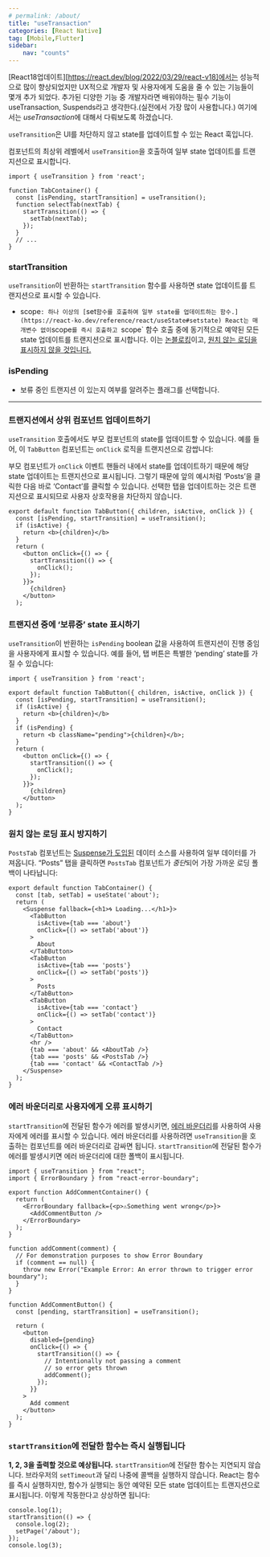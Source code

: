 ```yaml
---
# permalink: /about/
title: "useTransaction"
categories: [React Native]
tag: [Mobile,Flutter]
sidebar:
    nav: "counts"
---
```

[React18업데이트][https://react.dev/blog/2022/03/29/react-v18]에서는 성능적으로 많이 향상되었지만 UX적으로 개발자 및 사용자에게 도움을 줄 수 있는 기능들이 몇개 추가 되었다. 추가된 디양한 기능 중 개발자라면 배워야하는 필수 기능이 useTransaction, Suspends라고 생각한다.(실전에서 가장 많이 사용합니다.) 여기에서는 *useTransaction*에 대해서 다뤄보도록 하겠습니다.

`useTransition`은 UI를 차단하지 않고 state를 업데이트할 수 있는 React 훅입니다.

컴포넌트의 최상위 레벨에서 `useTransition`을 호출하여 일부 state 업데이트를 트랜지션으로 표시합니다.

```javscript
import { useTransition } from 'react';

function TabContainer() {
  const [isPending, startTransition] = useTransition();
  function selectTab(nextTab) {
    startTransition(() => {
      setTab(nextTab);
    });
  }
  // ...
}
```

###  startTransition

`useTransition`이 반환하는 `startTransition` 함수를 사용하면 state 업데이트를 트랜지션으로 표시할 수 있습니다.

- scope`: 하나 이상의 [`set` 함수를 호출하여 일부 state를 업데이트하는 함수.](https://react-ko.dev/reference/react/useState#setstate) React는 매개변수 없이 `scope`를 즉시 호출하고 `scope` 함수 호출 중에 동기적으로 예약된 모든 state 업데이트를 트랜지션으로 표시합니다. 이는 [논블로킹](https://react-ko.dev/reference/react/useTransition#marking-a-state-update-as-non-blocking-transition)이고, [원치 않는 로딩을 표시하지 않을 것입니다.](https://react-ko.dev/reference/react/useTransition#preventing-unwanted-loading-indicators)

### isPending

-  보류 중인 트랜지션 이 있는지 여부를 알려주는  플래그를 선택합니다.



---

### 트랜지션에서 상위 컴포넌트 업데이트하기 

 `useTransition` 호출에서도 부모 컴포넌트의 state를 업데이트할 수 있습니다. 예를 들어, 이 `TabButton` 컴포넌트는 `onClick` 로직을 트랜지션으로 감쌉니다:

부모 컴포넌트가 `onClick` 이벤트 핸들러 내에서 state를 업데이트하기 때문에 해당 state 업데이트는 트랜지션으로 표시됩니다. 그렇기 때문에 앞의 예시처럼 ‘Posts’을 클릭한 다음 바로 ‘Contact’를 클릭할 수 있습니다. 선택한 탭을 업데이트하는 것은 트랜지션으로 표시되므로 사용자 상호작용을 차단하지 않습니다.

```
export default function TabButton({ children, isActive, onClick }) {
  const [isPending, startTransition] = useTransition();
  if (isActive) {
    return <b>{children}</b>
  }
  return (
    <button onClick={() => {
      startTransition(() => {
        onClick();
      });
    }}>
      {children}
    </button>
  );
```

### 트랜지션 중에 ‘보류중’ state 표시하기 

`useTransition`이 반환하는 `isPending` boolean 값을 사용하여 트랜지션이 진행 중임을 사용자에게 표시할 수 있습니다. 예를 들어, 탭 버튼은 특별한 ‘pending’ state를 가질 수 있습니다:

```
import { useTransition } from 'react';

export default function TabButton({ children, isActive, onClick }) {
  const [isPending, startTransition] = useTransition();
  if (isActive) {
    return <b>{children}</b>
  }
  if (isPending) {
    return <b className="pending">{children}</b>;
  }
  return (
    <button onClick={() => {
      startTransition(() => {
        onClick();
      });
    }}>
      {children}
    </button>
  );
}

```

### 원치 않는 로딩 표시 방지하기 

`PostsTab` 컴포넌트는 [Suspense가 도입된](https://react-ko.dev/reference/react/Suspense) 데이터 소스를 사용하여 일부 데이터를 가져옵니다. “Posts” 탭을 클릭하면 `PostsTab` 컴포넌트가 *중단*되어 가장 가까운 로딩 폴백이 나타납니다:

```
export default function TabContainer() {
  const [tab, setTab] = useState('about');
  return (
    <Suspense fallback={<h1>🌀 Loading...</h1>}>
      <TabButton
        isActive={tab === 'about'}
        onClick={() => setTab('about')}
      >
        About
      </TabButton>
      <TabButton
        isActive={tab === 'posts'}
        onClick={() => setTab('posts')}
      >
        Posts
      </TabButton>
      <TabButton
        isActive={tab === 'contact'}
        onClick={() => setTab('contact')}
      >
        Contact
      </TabButton>
      <hr />
      {tab === 'about' && <AboutTab />}
      {tab === 'posts' && <PostsTab />}
      {tab === 'contact' && <ContactTab />}
    </Suspense>
  );
}
```



### 에러 바운더리로 사용자에게 오류 표시하기 

`startTransition`에 전달된 함수가 에러를 발생시키면, [에러 바운더리](https://react-ko.dev/reference/react/Component#catching-rendering-errors-with-error-boundary)를 사용하여 사용자에게 에러를 표시할 수 있습니다. 에러 바운더리를 사용하려면 `useTransition`을 호출하는 컴포넌트를 에러 바운더리로 감싸면 됩니다. `startTransition`에 전달된 함수가 에러를 발생시키면 에러 바운더리에 대한 폴백이 표시됩니다.

```
import { useTransition } from "react";
import { ErrorBoundary } from "react-error-boundary";

export function AddCommentContainer() {
  return (
    <ErrorBoundary fallback={<p>⚠️Something went wrong</p>}>
      <AddCommentButton />
    </ErrorBoundary>
  );
}

function addComment(comment) {
  // For demonstration purposes to show Error Boundary
  if (comment == null) {
    throw new Error("Example Error: An error thrown to trigger error boundary");
  }
}

function AddCommentButton() {
  const [pending, startTransition] = useTransition();

  return (
    <button
      disabled={pending}
      onClick={() => {
        startTransition(() => {
          // Intentionally not passing a comment
          // so error gets thrown
          addComment();
        });
      }}
    >
      Add comment
    </button>
  );
}

```



### `startTransition`에 전달한 함수는 즉시 실행됩니다 

**1, 2, 3을 출력할 것으로 예상됩니다.** `startTransition`에 전달한 함수는 지연되지 않습니다. 브라우저의 `setTimeout`과 달리 나중에 콜백을 실행하지 않습니다. React는 함수를 즉시 실행하지만, 함수가 실행되는 동안 예약된 모든 state 업데이트는 트랜지션으로 표시됩니다. 이렇게 작동한다고 상상하면 됩니다:

```
console.log(1);
startTransition(() => {
  console.log(2);
  setPage('/about');
});
console.log(3);
```







